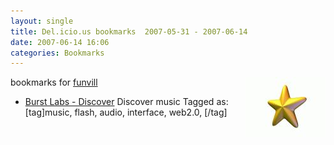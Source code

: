 ```yaml
---
layout: single
title: Del.icio.us bookmarks  2007-05-31 - 2007-06-14
date: 2007-06-14 16:06
categories: Bookmarks
---
```

bookmarks for <a href="http://del.icio.us/funvill"> funvill</a>
<a href="http://del.icio.us/funvill"> <img src="/public/uploads/2007/03/favorites_icon.thumbnail.jpg" alt="favorites" align="right" /></a>
<ul>
	<li><a href="http://www.burstlabs.com/" title="http://www.burstlabs.com/">Burst Labs - Discover</a>
Discover music Tagged as: [tag]music, flash, audio, interface, web2.0, [/tag]</li>
</ul>
